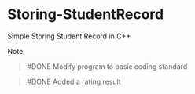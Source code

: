 # Storing-StudentRecord
Simple Storing Student Record in C++

Note: 
> #DONE Modify program to basic coding standard 

> #DONE Added a rating result 
